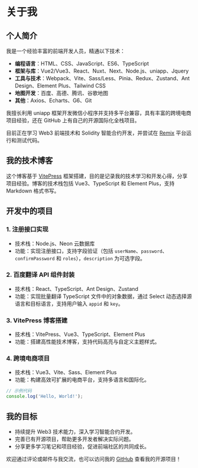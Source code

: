 # 关于我

## 个人简介

我是一个经验丰富的前端开发人员，精通以下技术：
- **编程语言**：HTML、CSS、JavaScript、ES6、TypeScript
- **框架与库**：Vue2/Vue3、React、Nuxt、Next、Node.js、uniapp、Jquery
- **工具与技术**：Webpack、Vite、Sass/Less、Pinia、Redux、Zustand、Ant Design、Element Plus、Tailwind CSS
- **地图开发**：百度、高德、腾讯、谷歌地图
- **其他**：Axios、Echarts、G6、Git

我擅长利用 uniapp 框架开发微信小程序并支持多平台兼容，具有丰富的跨境电商项目经验，还在 GitHub 上有自己的开源国际化全栈项目。

目前正在学习 Web3 前端技术和 Solidity 智能合约开发，并尝试在 [Remix](https://remix.ethereum.org/) 平台运行和测试代码。

## 我的技术博客

这个博客基于 [VitePress](https://vitepress.dev/) 框架搭建，目的是记录我的技术学习和开发心得，分享项目经验。博客的技术栈包括 Vue3、TypeScript 和 Element Plus，支持 Markdown 格式书写。

## 开发中的项目

### 1. **注册接口实现**
- 技术栈：Node.js、Neon 云数据库
- 功能：实现注册接口，支持字段验证（包括 `userName`、`password`、`confirmPassword` 和 `roles`），`description` 为可选字段。

### 2. **百度翻译 API 组件封装**
- 技术栈：React、TypeScript、Ant Design、Zustand
- 功能：实现批量翻译 TypeScript 文件中的对象数据，通过 Select 动态选择源语言和目标语言，支持用户输入 `appid` 和 `key`。

### 3. **VitePress 博客搭建**
- 技术栈：VitePress、Vue3、TypeScript、Element Plus
- 功能：搭建高性能技术博客，支持代码高亮与自定义主题样式。

### 4. **跨境电商项目**
- 技术栈：Vue3、Vite、Sass、Element Plus
- 功能：构建高效可扩展的电商平台，支持多语言和国际化。

```js
// 示例代码
console.log('Hello, World!');
```

## 我的目标

- 持续提升 Web3 技术能力，深入学习智能合约开发。
- 完善已有开源项目，帮助更多开发者解决实际问题。
- 分享更多学习笔记和项目经验，促进前端社区的共同成长。

欢迎通过评论或邮件与我交流，也可以访问我的 [GitHub](https://github.com/durunsong) 查看我的开源项目！

